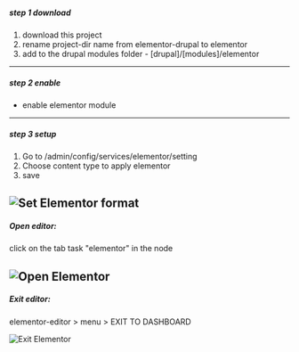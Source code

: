 
##### step 1 download
1. download this project
2. rename project-dir name from elementor-drupal to elementor
3. add to the drupal modules folder - [drupal]/[modules]/elementor

------------


##### step 2 enable
- enable elementor module

------------

##### step 3 setup
1. Go to /admin/config/services/elementor/setting
2. Choose content type to apply elementor
3. save

![Set Elementor format](https://raw.githubusercontent.com/linnovate/elementor-drupal/master/readme-assets/set_format.png "Set Elementor format")
------------
##### Open editor:
click on the tab task "elementor" in the node

![Open Elementor](https://raw.githubusercontent.com/linnovate/elementor-drupal/master/readme-assets/open_elementor.png "Open Elementor")
------------
##### Exit editor:
elementor-editor > menu > EXIT TO DASHBOARD

![Exit Elementor](https://raw.githubusercontent.com/linnovate/elementor-drupal/master/readme-assets/exit_elementor.png "Exit Elementor")

